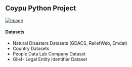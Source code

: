 ## Coypu Python Project

[![image](https://img.shields.io/travis/coypu/project.svg)](https://travis-ci.com/coypu/project)


#### Datasets
* Natural Disasters Datasets (GDACS, ReliefWeb, Emdat)
* Country Datasets
* People Data Lab Company Dataset
* Glief- Legal Entity Identifier Dataset
